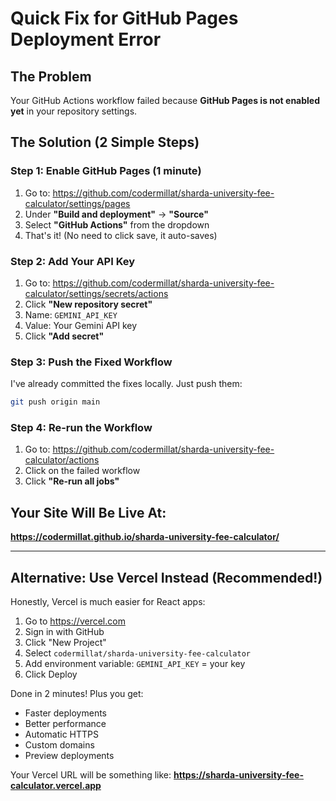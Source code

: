 # Quick Fix for GitHub Pages Deployment Error

## The Problem
Your GitHub Actions workflow failed because **GitHub Pages is not enabled yet** in your repository settings.

## The Solution (2 Simple Steps)

### Step 1: Enable GitHub Pages (1 minute)

1. Go to: https://github.com/codermillat/sharda-university-fee-calculator/settings/pages
2. Under **"Build and deployment"** → **"Source"**
3. Select **"GitHub Actions"** from the dropdown
4. That's it! (No need to click save, it auto-saves)

### Step 2: Add Your API Key

1. Go to: https://github.com/codermillat/sharda-university-fee-calculator/settings/secrets/actions
2. Click **"New repository secret"**
3. Name: `GEMINI_API_KEY`
4. Value: Your Gemini API key
5. Click **"Add secret"**

### Step 3: Push the Fixed Workflow

I've already committed the fixes locally. Just push them:

```bash
git push origin main
```

### Step 4: Re-run the Workflow

1. Go to: https://github.com/codermillat/sharda-university-fee-calculator/actions
2. Click on the failed workflow
3. Click **"Re-run all jobs"**

## Your Site Will Be Live At:
**https://codermillat.github.io/sharda-university-fee-calculator/**

---

## Alternative: Use Vercel Instead (Recommended!)

Honestly, Vercel is much easier for React apps:

1. Go to https://vercel.com
2. Sign in with GitHub
3. Click "New Project"
4. Select `codermillat/sharda-university-fee-calculator`
5. Add environment variable: `GEMINI_API_KEY` = your key
6. Click Deploy

Done in 2 minutes! Plus you get:
- Faster deployments
- Better performance  
- Automatic HTTPS
- Custom domains
- Preview deployments

Your Vercel URL will be something like:
**https://sharda-university-fee-calculator.vercel.app**

